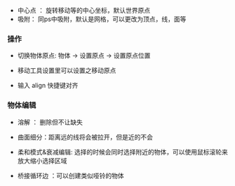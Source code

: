 * 中心点 ： 旋转移动等的中心坐标，默认世界原点
* 吸附： 同ps中吸附，默认是网格，可以更改为顶点，线，面等

### 操作

* 切换物体原点: 物体 -> 设置原点 -> 设置原点位置

* 移动工具设置里可以设置之移动原点

* 输入 align 快捷键对齐

### 物体编辑

* 溶解 ： 删除但不让缺失

* 曲面细分：距离远的线将会被拉开，但是近的不会

* 柔和模式&衰减编辑: 选择的时候会同时选择附近的物体，可以使用鼠标滚轮来放大缩小选择区域

* 桥接循环边 ：可以创建类似哑铃的物体
